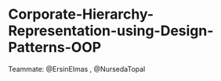 # Corporate-Hierarchy-Representation-using-Design-Patterns-OOP
Teammate: @ErsinElmas , @NursedaTopal
